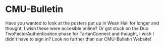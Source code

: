 # CMU-Bulletin
Have you wanted to look at the posters put up in Wean Hall for longer and thought, I wish these were accesible online? 
Or got stuck on the Duo TwoFactorAuthentication phase for TartanConnect and thought, I wish I didn't have to sign in?
Look no further than our CMU-Bulletin Website!
